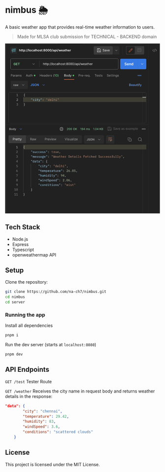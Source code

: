 # nimbus 🌦️

A basic weather app that provides real-time weather information to users.
> Made for MLSA club submission for TECHNICAL - BACKEND domain

<img src="postman.png">

## Tech Stack
- Node.js
- Express
- Typescript
- openweathermap API

## Setup

Clone the repository:

```bash
git clone https://github.com/na-ch7/nimbus.git
cd nimbus
cd server
```
### Running the app

Install all dependencies

```bash
pnpm i
```

Run the dev server (starts at `localhost:8080`)

```bash
pnpm dev
```

## API Endpoints

`GET /test`
Tester Route

`GET /weather`
Receives the city name in request body and returns weather details in the response:

```json
"data": {
        "city": "chennai",
        "temperature": 29.42,
        "humidity": 83,
        "windSpeed": 3.6,
        "conditions": "scattered clouds"
    }
```

## License

This project is licensed under the MIT License.
